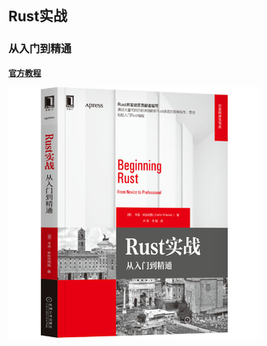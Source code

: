 # Rust实战

## 从入门到精通

### [官方教程](https://www.rust-lang.org/zh-CN/learn)

![Cover](./IMG/cover.jpg)  
